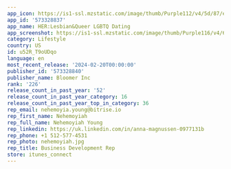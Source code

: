 ```yaml
---
app_icon: https://is1-ssl.mzstatic.com/image/thumb/Purple112/v4/5d/87/e6/5d87e6e6-d278-3ebd-353a-73a1a8a16b41/AppIcon-0-0-1x_U007emarketing-0-7-0-85-220-0.png/1024x1024bb.png
app_id: '573328837'
app_name: HER:Lesbian&Queer LGBTQ Dating
app_screenshot: https://is1-ssl.mzstatic.com/image/thumb/Purple116/v4/60/1b/07/601b07a4-2fd9-720c-b4f5-8481c30ce97e/783b6223-9c9b-493c-a0a7-5d6b440836c9_ASO_QDHUK_screen1__U00286.5_U0029.jpg/1242x2688bb.png
category: Lifestyle
country: US
id: u52R_T9oUDqo
language: en
most_recent_release: '2024-02-20T00:00:00'
publisher_id: '573328840'
publisher_name: Bloomer Inc
rank: '226'
release_count_in_past_year: '52'
release_count_in_past_year_category: 16
release_count_in_past_year_top_in_category: 36
rep_email: nehemoyia.young@bitrise.io
rep_first_name: Nehemoyiah
rep_full_name: Nehemoyiah Young
rep_linkedin: https://uk.linkedin.com/in/anna-magnussen-0977131b
rep_phone: +1 512-577-4531
rep_photo: nehemoyiah.jpg
rep_title: Business Development Rep
store: itunes_connect
---
```

